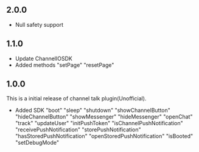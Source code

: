 ## 2.0.0
- Null safety support

## 1.1.0
- Update ChannelIOSDK
- Added methods
"setPage"
"resetPage"

## 1.0.0

This is a initial release of channel talk plugin(Unofficial).

- Added SDK
"boot"
"sleep"
"shutdown"
"showChannelButton"
"hideChannelButton"
"showMessenger"
"hideMessenger"
"openChat"
"track"
"updateUser"
"initPushToken"
"isChannelPushNotification"
"receivePushNotification"
"storePushNotification"
"hasStoredPushNotification"
"openStoredPushNotification"
"isBooted"
"setDebugMode"

